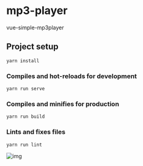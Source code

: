 # mp3-player
vue-simple-mp3player

## Project setup
```
yarn install
```

### Compiles and hot-reloads for development
```
yarn run serve
```

### Compiles and minifies for production
```
yarn run build
```

### Lints and fixes files
```
yarn run lint
```
![img](https://github.com/ShawnLee2018/vue-simple-mp3player/blob/master/demo.jpg?raw=true)

